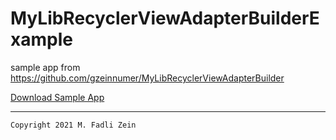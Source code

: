 # MyLibRecyclerViewAdapterBuilderExample
 sample app from https://github.com/gzeinnumer/MyLibRecyclerViewAdapterBuilder

[Download Sample App](https://drive.google.com/file/d/1vqstO8rKGsHUt8W1N2msoQFlniMnuSe1/view?usp=sharing)

---

```
Copyright 2021 M. Fadli Zein
```